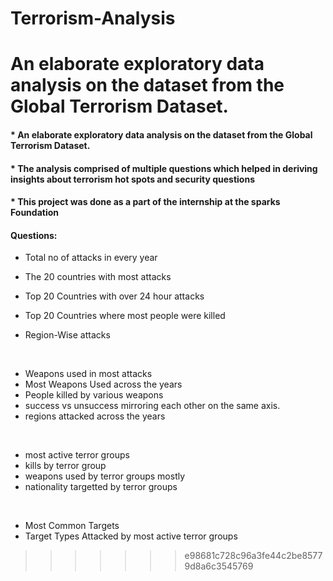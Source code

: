 # Terrorism-Analysis

An elaborate exploratory data analysis on the dataset from the Global Terrorism Dataset.
=======
#### * An elaborate exploratory data analysis on the dataset from the Global Terrorism Dataset.
#### * The analysis comprised of multiple questions which helped in deriving insights about terrorism hot spots and security questions
#### * This project was done as a part of the internship at the sparks Foundation

#### Questions:
* Total no of attacks in every year


* The 20 countries with most attacks
* Top 20 Countries with over 24 hour attacks
* Top 20 Countries where most people were killed
* Region-Wise attacks
<br/>

* Weapons used in most attacks
* Most Weapons Used across the years
* People killed by various weapons
* success vs unsuccess mirroring each other on the same axis.
* regions attacked across the years


<br/>

* most active terror groups
* kills by terror group
* weapons used by terror groups mostly
* nationality targetted by terror groups
<br/>

* Most Common Targets
* Target Types Attacked by most active terror groups
>>>>>>> e98681c728c96a3fe44c2be85779d8a6c3545769
